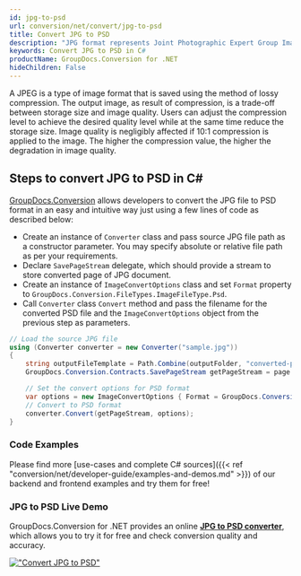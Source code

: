 ```yaml
---
id: jpg-to-psd
url: conversion/net/convert/jpg-to-psd
title: Convert JPG to PSD
description: "JPG format represents Joint Photographic Expert Group Image File with .jpg extension. Learn how to convert JPG to PSD file programmatically in C# language using GroupDocs.Conversion for .NET library."
keywords: Convert JPG to PSD in C#
productName: GroupDocs.Conversion for .NET
hideChildren: False
---
```


A JPEG is a type of image format that is saved using the method of lossy compression. The output image, as result of compression, is a trade-off between storage size and image quality. Users can adjust the compression level to achieve the desired quality level while at the same time reduce the storage size. Image quality is negligibly affected if 10:1 compression is applied to the image.  The higher the compression value, the higher the degradation in image quality.

## Steps to convert JPG to PSD in C#

[GroupDocs.Conversion](https://products.groupdocs.com/conversion/net) allows developers to convert the JPG file to PSD format in an easy and intuitive way just using a few lines of code as described below:

* Create an instance of `Converter` class and pass source JPG file path as a constructor parameter. You may specify absolute or relative file path as per your requirements. 
* Declare `SavePageStream` delegate, which should provide a stream to store converted page of JPG document.
* Create an instance of `ImageConvertOptions` class and set `Format` property to `GroupDocs.Conversion.FileTypes.ImageFileType.Psd`.
* Call `Converter` class `Convert` method and pass the filename for the converted PSD file and the `ImageConvertOptions` object from the previous step as parameters.

```csharp
// Load the source JPG file
using (Converter converter = new Converter("sample.jpg"))
{
    string outputFileTemplate = Path.Combine(outputFolder, "converted-page-{0}.psd");
    GroupDocs.Conversion.Contracts.SavePageStream getPageStream = page => new FileStream(string.Format(outputFileTemplate, page), FileMode.Create);

    // Set the convert options for PSD format
    var options = new ImageConvertOptions { Format = GroupDocs.Conversion.FileTypes.ImageFileType.Psd };   
    // Convert to PSD format
    converter.Convert(getPageStream, options);
}
```

### Code Examples

Please find more [use-cases and complete C# sources]({{< ref "conversion/net/developer-guide/examples-and-demos.md" >}}) of our backend and frontend examples and try them for free!

### JPG to PSD Live Demo

GroupDocs.Conversion for .NET provides an online [**JPG to PSD converter**](https://products.groupdocs.app/conversion/jpg-to-psd), which allows you to try it for free and check conversion quality and accuracy.

[!["Convert JPG to PSD"](conversion/net/images/convert-to-psd/convert-jpg-to-psd.png)](https://products.groupdocs.app/conversion/jpg-to-psd)